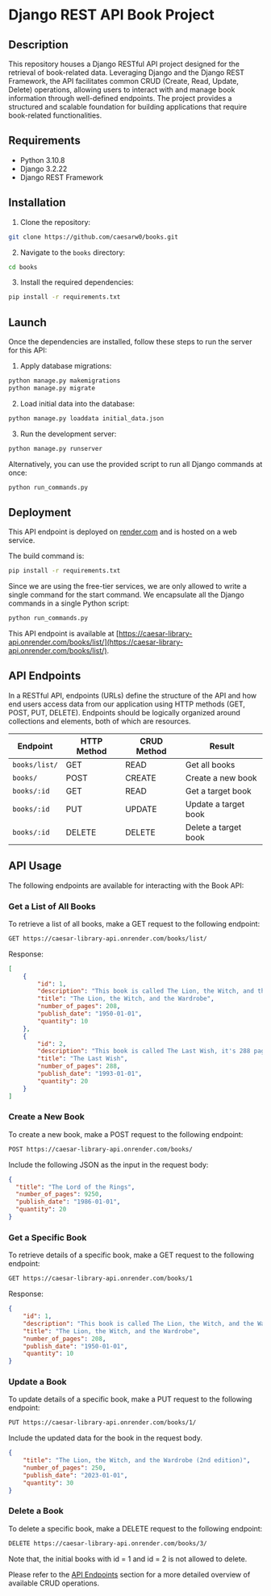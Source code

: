 # Django REST API Book Project

## Description

This repository houses a Django RESTful API project designed for the retrieval of book-related data. Leveraging Django and the Django REST Framework, the API facilitates common CRUD (Create, Read, Update, Delete) operations, allowing users to interact with and manage book information through well-defined endpoints. The project provides a structured and scalable foundation for building applications that require book-related functionalities.

## Requirements

- Python 3.10.8
- Django 3.2.22
- Django REST Framework

## Installation

1. Clone the repository:

```bash
git clone https://github.com/caesarw0/books.git
```

2. Navigate to the `books` directory:

```bash
cd books
```

3. Install the required dependencies:
    
```bash
pip install -r requirements.txt
```

## Launch
Once the dependencies are installed, follow these steps to run the server for this API:

1. Apply database migrations:

```bash
python manage.py makemigrations
python manage.py migrate
```

2. Load initial data into the database:

```bash
python manage.py loaddata initial_data.json
```

3. Run the development server:

```bash
python manage.py runserver
```

Alternatively, you can use the provided script to run all Django commands at once:

```bash
python run_commands.py
```

## Deployment

This API endpoint is deployed on [render.com](https://render.com/) and is hosted on a web service.

The build command is:

```bash
pip install -r requirements.txt
```

Since we are using the free-tier services, we are only allowed to write a single command for the start command. We encapsulate all the Django commands in a single Python script:

```bash
python run_commands.py
```

This API endpoint is available at [https://caesar-library-api.onrender.com/books/list/](https://caesar-library-api.onrender.com/books/list/).

## API Endpoints

In a RESTful API, endpoints (URLs) define the structure of the API and how end users access data from our application using HTTP methods (GET, POST, PUT, DELETE). Endpoints should be logically organized around collections and elements, both of which are resources.

| Endpoint       | HTTP Method | CRUD Method | Result              |
| -------------- | ----------- | ----------- | ------------------- |
| `books/list/`  | GET         | READ        | Get all books       |
| `books/`       | POST        | CREATE      | Create a new book   |
| `books/:id`    | GET         | READ        | Get a target book   |
| `books/:id`    | PUT         | UPDATE      | Update a target book|
| `books/:id`    | DELETE      | DELETE      | Delete a target book|

## API Usage

The following endpoints are available for interacting with the Book API:

### Get a List of All Books

To retrieve a list of all books, make a GET request to the following endpoint:

```bash
GET https://caesar-library-api.onrender.com/books/list/
```

Response:

```JSON
[
    {
        "id": 1,
        "description": "This book is called The Lion, the Witch, and the Wardrobe, it's 208 pages long.",
        "title": "The Lion, the Witch, and the Wardrobe",
        "number_of_pages": 208,
        "publish_date": "1950-01-01",
        "quantity": 10
    },
    {
        "id": 2,
        "description": "This book is called The Last Wish, it's 288 pages long.",
        "title": "The Last Wish",
        "number_of_pages": 288,
        "publish_date": "1993-01-01",
        "quantity": 20
    }
]
```

### Create a New Book

To create a new book, make a POST request to the following endpoint:

```bash
POST https://caesar-library-api.onrender.com/books/
```

Include the following JSON as the input in the request body:

```JSON
{
  "title": "The Lord of the Rings",
  "number_of_pages": 9250,
  "publish_date": "1986-01-01",
  "quantity": 20
}
```

### Get a Specific Book

To retrieve details of a specific book, make a GET request to the following endpoint:

```bash
GET https://caesar-library-api.onrender.com/books/1
```

Response:

```JSON
{
    "id": 1,
    "description": "This book is called The Lion, the Witch, and the Wardrobe, it's 208 pages long.",
    "title": "The Lion, the Witch, and the Wardrobe",
    "number_of_pages": 208,
    "publish_date": "1950-01-01",
    "quantity": 10
}
```

### Update a Book

To update details of a specific book, make a PUT request to the following endpoint:

```bash
PUT https://caesar-library-api.onrender.com/books/1/
```

Include the updated data for the book in the request body.

```JSON
{
    "title": "The Lion, the Witch, and the Wardrobe (2nd edition)",
    "number_of_pages": 250,
    "publish_date": "2023-01-01",
    "quantity": 30
}
```

### Delete a Book

To delete a specific book, make a DELETE request to the following endpoint:

```bash
DELETE https://caesar-library-api.onrender.com/books/3/
```

Note that, the initial books with id = 1 and id = 2 is not allowed to delete.

Please refer to the [API Endpoints](#api-endpoints) section for a more detailed overview of available CRUD operations.
